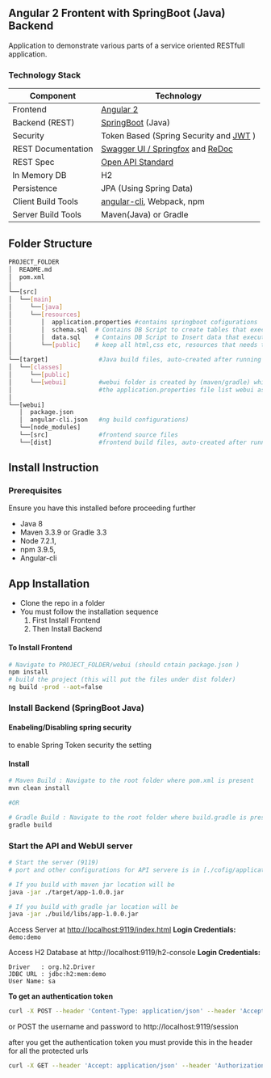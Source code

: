 ## Angular 2 Frontent with SpringBoot (Java) Backend
Application to demonstrate various parts of a service oriented RESTfull application. 

### Technology Stack
Component         | Technology
---               | ---
Frontend          | [Angular 2](https://github.com/angular/angular)
Backend (REST)    | [SpringBoot](https://projects.spring.io/spring-boot) (Java)
Security          | Token Based (Spring Security and [JWT](https://github.com/auth0/java-jwt) )
REST Documentation| [Swagger UI / Springfox](https://github.com/springfox/springfox) and [ReDoc](https://github.com/Rebilly/ReDoc)
REST Spec         | [Open API Standard](https://www.openapis.org/) 
In Memory DB      | H2 
Persistence       | JPA (Using Spring Data)
Client Build Tools| [angular-cli](https://github.com/angular/angular-cli), Webpack, npm
Server Build Tools| Maven(Java) or Gradle

## Folder Structure
```bash
PROJECT_FOLDER
│  README.md
│  pom.xml           
│
└──[src]      
│  └──[main]      
│     └──[java]      
│     └──[resources]
│        │  application.properties #contains springboot cofigurations
│        │  schema.sql  # Contains DB Script to create tables that executes during the App Startup          
│        │  data.sql    # Contains DB Script to Insert data that executes during the App Startup (after schema.sql)
│        └──[public]    # keep all html,css etc, resources that needs to be exposed to user without security
│
└──[target]              #Java build files, auto-created after running java build: mvn install
│  └──[classes]
│     └──[public]
│     └──[webui]         #webui folder is created by (maven/gradle) which copies webui/dist folder 
│                        #the application.properties file list webui as a resource folder that means files can be accesses http://localhost/<files_inside_webui> 
│
└──[webui]
   │  package.json     
   │  angular-cli.json   #ng build configurations)
   └──[node_modules]
   └──[src]              #frontend source files
   └──[dist]             #frontend build files, auto-created after running angular build: ng -build
```

## Install Instruction

### Prerequisites
Ensure you have this installed before proceeding further
- Java 8       
- Maven 3.3.9 or Gradle 3.3
- Node 7.2.1,  
- npm 3.9.5,   
- Angular-cli 


## App Installation
- Clone the repo in a folder
- You must follow the installation sequence 
    1. First Install Frontend 
    2. Then Install Backend  

#### To Install Frontend
```bash
# Navigate to PROJECT_FOLDER/webui (should cntain package.json )
npm install
# build the project (this will put the files under dist folder)
ng build -prod --aot=false
```

### Install Backend (SpringBoot Java)

#### Enabeling/Disabling spring security ####
to enable Spring Token security the setting 

#### Install ####
```bash
# Maven Build : Navigate to the root folder where pom.xml is present 
mvn clean install

#OR

# Gradle Build : Navigate to the root folder where build.gradle is present 
gradle build

```

### Start the API and WebUI server ###
```bash
# Start the server (9119)
# port and other configurations for API servere is in [./cofig/application.properties](https://github.com/mrin9/Angular2_SpringBoot/blob/master/config/application.properties) file

# If you build with maven jar location will be 
java -jar ./target/app-1.0.0.jar

# If you build with gradle jar location will be 
java -jar ./build/libs/app-1.0.0.jar
```


Access Server at <http://localhost:9119/index.html>
**Login Credentials:** `demo:demo`


Access H2 Database at http://localhost:9119/h2-console
**Login Credentials:**
```
Driver   : org.h2.Driver
JDBC URL : jdbc:h2:mem:demo
User Name: sa
```

**To get an authentication token** 
```bash
curl -X POST --header 'Content-Type: application/json' --header 'Accept: application/json' -d '{"username": "demo", "password": "demo" }' 'http://localhost:9119/session'
```
or POST the username and password to http://localhost:9119/session


after you get the authentication token you must provide this in the header for all the protected urls 

```bash
curl -X GET --header 'Accept: application/json' --header 'Authorization: [replace this with token ]' 'http://localhost:9119/version'
```
